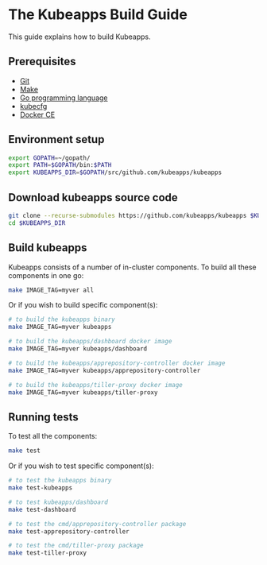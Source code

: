 # The Kubeapps Build Guide

This guide explains how to build Kubeapps.

## Prerequisites

- [Git](https://git-scm.com/)
- [Make](https://www.gnu.org/software/make/)
- [Go programming language](https://golang.org/)
- [kubecfg](https://github.com/ksonnet/kubecfg)
- [Docker CE](https://www.docker.com/community-edition)

## Environment setup

```bash
export GOPATH=~/gopath/
export PATH=$GOPATH/bin:$PATH
export KUBEAPPS_DIR=$GOPATH/src/github.com/kubeapps/kubeapps
```
## Download kubeapps source code

```bash
git clone --recurse-submodules https://github.com/kubeapps/kubeapps $KUBEAPPS_DIR
cd $KUBEAPPS_DIR
```

## Build kubeapps

Kubeapps consists of a number of in-cluster components. To build all these components in one go:

```bash
make IMAGE_TAG=myver all
```

Or if you wish to build specific component(s):

```bash
# to build the kubeapps binary
make IMAGE_TAG=myver kubeapps

# to build the kubeapps/dashboard docker image
make IMAGE_TAG=myver kubeapps/dashboard

# to build the kubeapps/apprepository-controller docker image
make IMAGE_TAG=myver kubeapps/apprepository-controller

# to build the kubeapps/tiller-proxy docker image
make IMAGE_TAG=myver kubeapps/tiller-proxy
```

## Running tests

To test all the components:

```bash
make test
```

Or if you wish to test specific component(s):

```bash
# to test the kubeapps binary
make test-kubeapps

# to test kubeapps/dashboard
make test-dashboard

# to test the cmd/apprepository-controller package
make test-apprepository-controller

# to test the cmd/tiller-proxy package
make test-tiller-proxy
```
